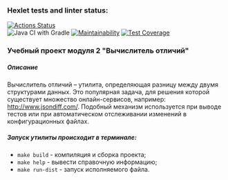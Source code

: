 ### Hexlet tests and linter status:
[![Actions Status](https://github.com/itechnik-swd/java-project-71/actions/workflows/hexlet-check.yml/badge.svg)](https://github.com/itechnik-swd/java-project-71/actions)  
![Java CI with Gradle](https://github.com/itechnik-swd/java-project-71/workflows/Java%20CI/badge.svg)
[![Maintainability](https://api.codeclimate.com/v1/badges/9ce069ceb17e748db7b8/maintainability)](https://codeclimate.com/github/itechnik-swd/java-project-71/maintainability)
[![Test Coverage](https://api.codeclimate.com/v1/badges/9ce069ceb17e748db7b8/test_coverage)](https://codeclimate.com/github/itechnik-swd/java-project-71/test_coverage)  

### Учебный проект модуля 2 "Вычислитель отличий"

##### Описание
Вычислитель отличий – утилита, определяющая разницу между двумя структурами данных. Это популярная задача, для решения которой существует множество онлайн-сервисов, например: http://www.jsondiff.com/. Подобный механизм используется при выводе тестов или при автоматическом отслеживании изменений в конфигурационных файлах.

##### Запуск утилиты происходит в терминале:
* `make build` - компиляция и сборка проекта;
* `make help` - вывести справочную информацию;
* `make run-dist` - запуск исполняемого файла.